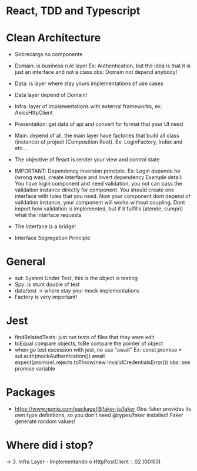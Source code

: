# React, TDD and Typescript

# Clean Architecture 

- Sobrecarga no componente
- Domain: is business rule layer
    Ex: Authentication, but the idea is that it is just an interface and not a class
obs: Domain not depend anybody!
- Data: is layer where stay yours implementations of use cases
- Data layer depend of Domain!
- Infra: layer of implementations with external frameworks, ex: AxiosHttpClient
- Presentation: get data of api and convert for format that your UI need
- Main: depend of all, the main layer have factories that build all class (instance) of project (Composition Root). Ex: LoginFactory, Index and etc...
- The objective of React is render your view and control state

- IMPORTANT: Dependency inversion principle. Ex: Login depende he (wrong way), create interface and invert dependency
Example detail: You have login component and need validation, you not can pass the validation instance directly for component. You should create one interface with rules that you need. Now your component dont depend of validation instance, your component will works without coupling. 
Dont import how validation is implemented, but if it fulfills (atende, cumpri) what the interface requests 

- The Interface is a bridge!
- Interface Segregation Principle

# General
- sut: System Under Test, this is the object is testing
- Spy: is stunt double of test
- data/test -> where stay your mock implementations
- Factory is very important!

# Jest
- findRelatedTests: just run tests of files that they were edit
- toEqual compare objects, toBe compare the pointer of object
- when go test excession with jest, no use "await"
Ex: 
const promise = sut.auth(mockAuthentication())
await expect(promise).rejects.toThrow(new InvalidCredentialsError())
obs: see promise variable

# Packages
- https://www.npmjs.com/package/@faker-js/faker
Obs: faker provides its own type definitions, so you don't need @types/faker installed!
Faker generate random values!

# Where did i stop?
-> 3. Infra Layer - Implementando o HttpPostClient :: 02 (00:00)